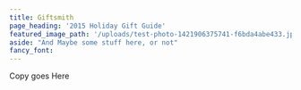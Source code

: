 ```yaml
---
title: Giftsmith
page_heading: '2015 Holiday Gift Guide'
featured_image_path: '/uploads/test-photo-1421906375741-f6bda4abe433.jpeg'
aside: "And Maybe some stuff here, or not"
fancy_font:
---
```

Copy goes Here